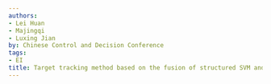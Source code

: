 ```yaml
---
authors:
- Lei Huan
- Majingqi
- Luxing Jian
by: Chinese Control and Decision Conference
tags:
- EI
title: Target tracking method based on the fusion of structured SVM and KCF algorithm
---
```


